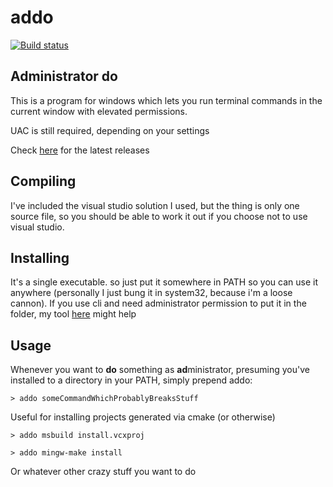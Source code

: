 # addo

[![Build status](https://img.shields.io/appveyor/ci/jonnyptn/addo.svg?label=build)](https://ci.appveyor.com/project/JonnyPtn/sfml-doom)

## Administrator do

This is a program for windows which lets you run terminal commands in the current window with elevated permissions.

UAC is still required, depending on your settings

Check [here](https://github.com/JonnyPtn/addo/releases) for the latest releases

## Compiling
I've included the visual studio solution I used, but the thing is only one source file, so you should be able to work it out if you choose not to use visual studio. 

## Installing
It's a single executable. so just put it somewhere in PATH so you can use it anywhere (personally I just bung it in system32, because i'm a loose cannon). If you use cli and need administrator permission to put it in the folder, my tool [here](https://github.com/JonnyPtn/sudo/) might help

## Usage
Whenever you want to **do** something as **ad**ministrator, presuming you've installed to a directory in your PATH, simply prepend addo:

`> addo someCommandWhichProbablyBreaksStuff`

Useful for installing projects generated via cmake (or otherwise)

`> addo msbuild install.vcxproj`

`> addo mingw-make install`

Or whatever other crazy stuff you want to do
